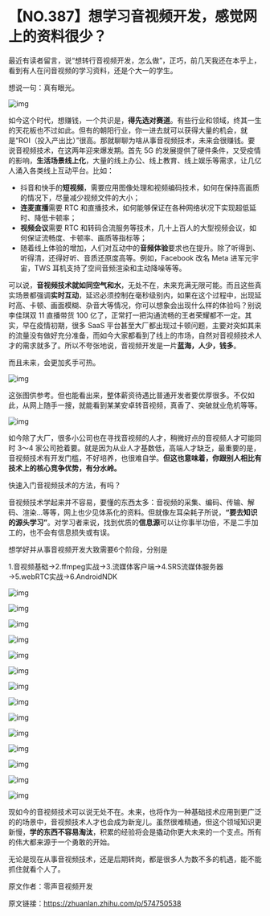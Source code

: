 # 【NO.387】想学习音视频开发，感觉网上的资料很少？

最近有读者留言，说“想转行音视频开发，怎么做”，正巧，前几天我还在本乎上，看到有人在问音视频的学习资料，还是个大一的学生。

想说一句：真有眼光。

![img](https://pic2.zhimg.com/80/v2-9827214bec98cc58532de80f564ee385_720w.webp)

如今这个时代，想赚钱，一个共识是，**得先选对赛道**。有些行业和领域，终其一生的天花板也不过如此。但有的朝阳行业，你一进去就可以获得大量的机会，就是“ROI（投入产出比）”很高。那就聊聊为啥从事音视频技术，未来会很赚钱。要说音视频技术，在这两年迎来爆发期。首先 5G 的发展提供了硬件条件，又受疫情的影响，**生活场景线上化**，大量的线上办公、线上教育、线上娱乐等需求，让几亿人涌入各类线上互动平台。比如：

- 抖音和快手的**短视频**，需要应用图像处理和视频编码技术，如何在保持高画质的情况下，尽量减少视频文件的大小；
- **连麦直播**需要 RTC 和直播技术，如何能够保证在各种网络状况下实现超低延时、降低卡顿率；
- **视频会议**需要 RTC 和转码合流服务等技术，几十上百人的大型视频会议，如何保证流畅度、卡顿率、画质等指标等；
- 随着线上体验的增加，人们对互动中的**音频体验**要求也在提升。除了听得到、听得清，还得好听、音质还原度高等。例如，Facebook 改名 Meta 进军元宇宙，TWS 耳机支持了空间音频渲染和主动降噪等等。

可以说，**音视频技术就如同空气和水**，无处不在，未来充满无限可能。而且这些真实场景都强调**实时互动**，延迟必须控制在毫秒级别内，如果在这个过程中，出现延时高、卡顿、画面模糊、杂音大等情况，你可以想象会出现什么样的体验吗？别说李佳琪双 11 直播带货 100 亿了，正常打一把沟通流畅的王者荣耀都不一定。其实，早在疫情初期，很多 SaaS 平台甚至大厂都出现过卡顿问题，主要对突如其来的流量没有做好充分准备，而如今大家都看到了线上的市场，自然对音视频技术人才的需求就多了。所以不夸张地说，音视频开发是一片**蓝海，人少，钱多**。

而且未来，会更加炙手可热。

![img](https://pic4.zhimg.com/80/v2-9a4ad28ad35e62dd411fbef69e5bcb37_720w.webp)

这张图供参考。但也能看出来，整体薪资待遇比普通开发者要优厚很多。不仅如此，从网上随手一搜，就能看到某某安卓转音视频，真香了、突破就业危机等等。

![img](https://pic2.zhimg.com/80/v2-26e1119763afd22a9229e72fc65e7295_720w.webp)

如今除了大厂，很多小公司也在寻找音视频的人才，稍微好点的音视频人才可能同时 3～4 家公司抢着要。就是因为从业人才基数低，高端人才缺乏，最重要的是，音视频技术有开发门槛，不好培养，也很难自学。**但这也意味着，你跟别人相比有技术上的核心竞争优势，有分水岭。**

快速入门音视频技术的方法，有吗？

音视频技术学起来并不容易，要懂的东西太多：音视频的采集、编码、传输、解码、渲染...等等，网上也少见体系化的资料。但就像左耳朵耗子所说，**“要去知识的源头学习”**。对学习者来说，找到优质的**信息源**可以让你事半功倍，不是二手加工的，也不会有信息损失或有误。

想学好并从事音视频开发大致需要6个阶段，分别是

1.音视频基础→2.ffmpeg实战→3.流媒体客户端→4.SRS流媒体服务器→5.webRTC实战→6.AndroidNDK



![img](https://pic1.zhimg.com/80/v2-3b5f3ce305df88ff629bd1251b8cb984_720w.webp)



![img](https://pic4.zhimg.com/80/v2-557eb3e37a4d46b82ce74930c8c2051b_720w.webp)

![img](https://pic3.zhimg.com/80/v2-968d41bf822cbf85bfaedd1bef665442_720w.webp)

![img](https://pic1.zhimg.com/80/v2-7070fef089d53ad822a9006db2ca9b54_720w.webp)

![img](https://pic3.zhimg.com/80/v2-860c658e52a28f8141c6d00926fd4522_720w.webp)

![img](https://pic4.zhimg.com/80/v2-3b3be57c41ca17643050d1106dd7f92f_720w.webp)

![img](https://pic2.zhimg.com/80/v2-57d781872161a36f4debc88c6c0c7075_720w.webp)

![img](https://pic3.zhimg.com/80/v2-5711cc848f8322bf53cc5a05612fa43e_720w.webp)

![img](https://pic4.zhimg.com/80/v2-3a7f80e1f93c100b3754a61dc9343a8f_720w.webp)

![img](https://pic2.zhimg.com/80/v2-8503b9be650ade46b7432e280e8b845d_720w.webp)

![img](https://pic1.zhimg.com/80/v2-dfdc0c221289af4c5bb8c7a8b489f154_720w.webp)

![img](https://pic1.zhimg.com/80/v2-728dee14839e77e0f2c26c6dc5fdba8c_720w.webp)

![img](https://pic4.zhimg.com/80/v2-63707c58dc8d3b903c8b9f651c5f9bc7_720w.webp)

![img](https://pic2.zhimg.com/80/v2-ed81762a6e6f6e4282b921d68db9264d_720w.webp)

现如今的音视频技术可以说无处不在。未来，也将作为一种基础技术应用到更广泛的的场景中，音视频技术人才也会成为新宠儿。虽然很难精通，但这个领域知识更新慢，**学的东西不容易淘汰**，积累的经验将会是撬动你更大未来的一个支点。所有的伟大都来源于一个勇敢的开始。

无论是现在从事音视频技术，还是后期转岗，都是很多人为数不多的机遇，能不能抓住就看个人了。

原文作者：零声音视频开发

原文链接：https://zhuanlan.zhihu.com/p/574750538